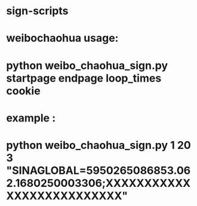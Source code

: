 # sign-scripts

# weibochaohua usage:
#   python weibo_chaohua_sign.py startpage  endpage  loop_times  cookie
# example :
#   python weibo_chaohua_sign.py 1  20  3  "SINAGLOBAL=5950265086853.062.1680250003306;XXXXXXXXXXXXXXXXXXXXXXXXXX"
